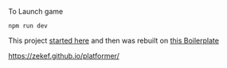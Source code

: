 To Launch game

```
npm run dev
```

This project [started here](https://mozdevs.github.io/html5-games-workshop/en/guides/platformer/start-here/)
and then was rebuilt on [this Boilerplate](https://github.com/lean/phaser-es6-webpack)

https://zekef.github.io/platformer/
